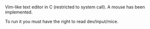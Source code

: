 Vim-like text editor in C (restricted to system call).
A mouse has been implemented. 

To run it you must have the right to read dev/input/mice. 
